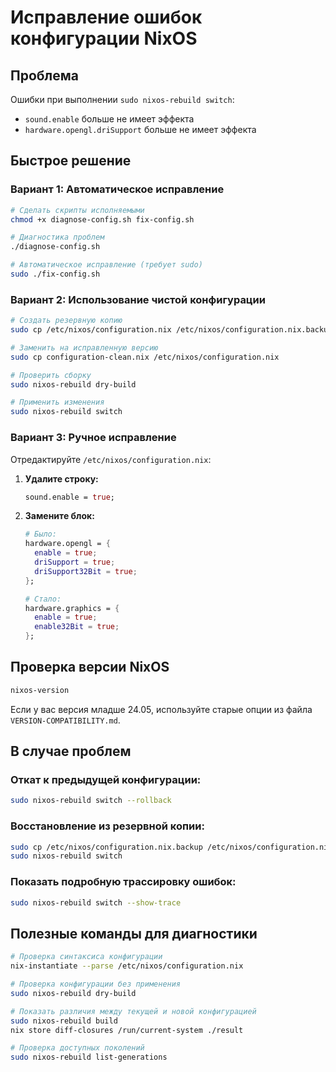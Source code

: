 # Исправление ошибок конфигурации NixOS

## Проблема
Ошибки при выполнении `sudo nixos-rebuild switch`:
- `sound.enable` больше не имеет эффекта
- `hardware.opengl.driSupport` больше не имеет эффекта

## Быстрое решение

### Вариант 1: Автоматическое исправление
```bash
# Сделать скрипты исполняемыми
chmod +x diagnose-config.sh fix-config.sh

# Диагностика проблем
./diagnose-config.sh

# Автоматическое исправление (требует sudo)
sudo ./fix-config.sh
```

### Вариант 2: Использование чистой конфигурации
```bash
# Создать резервную копию
sudo cp /etc/nixos/configuration.nix /etc/nixos/configuration.nix.backup

# Заменить на исправленную версию
sudo cp configuration-clean.nix /etc/nixos/configuration.nix

# Проверить сборку
sudo nixos-rebuild dry-build

# Применить изменения
sudo nixos-rebuild switch
```

### Вариант 3: Ручное исправление

Отредактируйте `/etc/nixos/configuration.nix`:

1. **Удалите строку:**
   ```nix
   sound.enable = true;
   ```

2. **Замените блок:**
   ```nix
   # Было:
   hardware.opengl = {
     enable = true;
     driSupport = true;
     driSupport32Bit = true;
   };
   
   # Стало:
   hardware.graphics = {
     enable = true;
     enable32Bit = true;
   };
   ```

## Проверка версии NixOS
```bash
nixos-version
```

Если у вас версия младше 24.05, используйте старые опции из файла `VERSION-COMPATIBILITY.md`.

## В случае проблем

### Откат к предыдущей конфигурации:
```bash
sudo nixos-rebuild switch --rollback
```

### Восстановление из резервной копии:
```bash
sudo cp /etc/nixos/configuration.nix.backup /etc/nixos/configuration.nix
sudo nixos-rebuild switch
```

### Показать подробную трассировку ошибок:
```bash
sudo nixos-rebuild switch --show-trace
```

## Полезные команды для диагностики

```bash
# Проверка синтаксиса конфигурации
nix-instantiate --parse /etc/nixos/configuration.nix

# Проверка конфигурации без применения
sudo nixos-rebuild dry-build

# Показать различия между текущей и новой конфигурацией
sudo nixos-rebuild build
nix store diff-closures /run/current-system ./result

# Проверка доступных поколений
sudo nixos-rebuild list-generations
```
